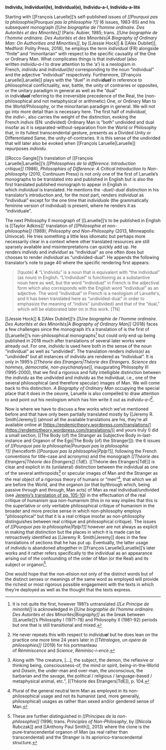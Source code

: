 **Individu, Individuel(le), Individual(e), Individu-a-l, Individu-a-lité**

Starting with [[François Laruelle]]’s self-published issues of _[[Pourquoi pas la philosophie|Pourquoi pas la philosophie ?]]_ (6 issues, 1983-85) and his subsequent monograph _[[Une biographie de l’homme ordinaire. Des Autorités et des Minorités]]_ (Paris: Aubier, 1985; trans. _[[Une biographie de l’homme ordinaire. Des Autorités et des Minorités|A Biography of Ordinary Man: On Authorities and Minorities]]_, by [[Jessie Hock]] & [[Alex Dubilet]], Medford: Polity Press, 2018), he employs the term _individual_ (FR) alongside “finite” and “minoritarian” with respect to the specific causality of the One or Ordinary Man. What complicates things is that _individual_ (also written _individu-a-l_ to draw attention to the ‘a’) is a neologism in French, _individu_ and _individuel(le)_ corresponding to the noun “individual” and the adjective “individual” respectively. Furthermore, [[François Laruelle|Laruelle]] plays with the “duel” in _indivi**duel**_ in reference to philosophical conflictuality, war, battle, the unity of contraries or opposites, or the unitary paradigm in general as well as the “dual” in _indivi**dual**_ referring to the irreversible precedence of the Real, the (non-philosophical and not metaphysical or arithmetic) One, or Ordinary Man to the World/Philosophy, or the minoritarian paradigm in general. We will not go into more detail than is necessary here. The first half of _individual_, the _indivi-_, also carries the weight of the distinction, evoking the French _indivis_ (EN: undivided) Ordinary Man is “both” undivided and dual insofar as it is separated-without-separation from the World or Philosophy that, in its fullest transcendental gesture, presents as a Divided Unity or Differentiated Same, the unity-of-contraries. It is this sense of the undivided that will later also be evoked when [[François Laruelle|Laruelle]] repurposes _individu_.

[[Rocco Gangle]]’s translation of [[François Laruelle|Laruelle]]’s _[[Philosophies de la différence. Introduction critique]]_ (1986), _Philosophies of Difference: A Critical Introduction to Non-philosophy_ (2010, Continuum Press) is not only one of the first of Laruelle’s monographs to be translated into and published in English but is also the first translated published monograph to appear in English in which _individual_ is translated. He mentions the _-duel_/_-dual_ distinction in his translator’s introduction and, for the most part, renders _individual_ as “individual” except for the one time that _individuale_ (the grammatically feminine version of individual) is present, where he renders it as “individuale”.

The next Philosophy II monograph of [[Laruelle]]’s to be published in English is [[Taylor Adkins]]’ translation of _[[Philosophie et non-philosophie]]_ (1989), _Philosophy and Non-Philosophy_ (2013, Minneapolis: Univocal). He tries something a little less idiomatic but perhaps more necessarily clear in a context where other translated resources are still sparsely available and misinterpretations can quickly add up. He renders _individu_ and _individuel_ as “individual” as one often does but chooses to render _individual_ as “undivided-dual”. He appends the following translator’s note to page 40 where the specific rendering first appears:

>[!quote] 
>**4** “L’individu” is a noun that is equivalent with “the individual” (as noun) in English. “L’individuel” is functioning as a substantive noun here as well, but the word “individuel” in French is the adjectival form which also corresponds with the English word “individual” as an adjective. The word “individual” in French is a neologism of Laruelle's, and it has been translated here as “undivided-dual” in order to emphasize the meaning of “indivis” (undivided) and that of the “dual,” which will be elaborated later on in this work. [TN]

[[Jessie Hock]] & [[Alex Dubilet]]’s _[[Une biographie de l’homme ordinaire. Des Autorités et des Minorités|A Biography of Ordinary Man]]_ (2018) faces a few challenges since the monograph it’s a translation of is the first of [[Laruelle]]’s non-philosophical monographs[^1] but could only end up being published in 2018 much after translations of several later works were already out. For one, _individu_ is used here both in the sense of the noun “individual” as well as “undivided”. The translation renders _indivis(e)_ as “undivided” but all instances of _individu_ are rendered as “individual”. It is only in 1995’s _[[Théorie des Etrangers|Théorie des Étrangers. Science des hommes, démocratie, non-psychanalyse]]_, inaugurating Philosophy III (1995-2000), that we find a rigorous and fully intelligible distinction between the _individu_ as the undivided and _individu_ as the individual, i.e., one of the several philosophical (and therefore specular) images of Man. We will come back to this distinction. _A Biography of Ordinary Man_ occupying the special place that it does in the oeuvre, Laruelle is also compelled to draw attention to and point out his neologism which has him write it out as _individu-a-l_[^2].

Now is where we have to discuss a few works which we’ve mentioned before and that have only been partially translated mostly by [[Jeremy R. Smith|Jeremy]] (almost all the available translations are his, they’re all available online at [https://endemictheory.wordpress.com/translations/](https://endemictheory.wordpress.com/translations/)) and yours truly (I did a small section, [[The Body (of) the Stranger as Subjective Body in-last-instance and Organon of the Ego|The Body (of) the Stranger]]): the 6 issues of _[[Pourquoi pas la philosophie|Pourquoi pas la philosophie ?]]_ (henceforth _[[Pourquoi pas la philosophie|Pplp?]],_ following the French conventions for title-case and acronyms) and the monograph _[[Théorie des Etrangers|Théorie des Étrangers]]_ (_TdE_). [[Théorie des Etrangers|TdE]] is clear and explicit in its (unilateral) distinction between the individual as one of the several anthropoids[^3] or specular images of Man and the Stranger as the real object of a rigorous theory of humans or “men”[^4], that which we all are before the World, and the organon (or that by/through which, being passive through and through, Man acts) of Man as real individual/undivided (see [Jeremy’s translation of pp. 105-10](https://endemictheory.wordpress.com/2021/01/10/translation-of-francois-laruelle-non-humanism-and-the-critique-of-humanist-imagery/)) in the effectuation of the real critique of humanism qua non-humanism (this in no way implies that this is the superlative or only veritable philosophical critique of humanism in the broader and more precise sense in which non-philosophy employs “philosophical” but that it is a real critique insofar as non-philosophy distinguishes between real critique and philosophical critique). The issues of _[[Pourquoi pas la philosophie|Pplp?]]_ however are not always as explicit in making that distinction but the places in which it is made can be retroactively identified as [[Jeremy R. Smith|Jeremy]] does in the few translations of sections that he has put up. Eventually, the latter usage of _individu_ is abandoned altogether in [[François Laruelle|Laruelle]]’s later works and it rather refers specifically to the individual as an appearance arising out of the confounding of the order of Man (or the Real) and its subject or organon[^5].

One would hope that the non-elision not only of the distinct words but of the distinct senses or meanings of the same word as employed will provide the richest or most rigorous possible engagement with the texts in which they’re deployed as well as the thought that the texts express.


[^1]: It is not quite the first, however 1981’s untranslated _[[Le Principe de minorité]]_ is acknowledged in _[[Une biographie de l’homme ordinaire. Des Autorités et des Minorités|Biography]]_ as the break between [[Laruelle]]’s Philosophy I (1971-78) and Philosophy II (1981-92) periods but one that is still transitional and mixed.

[^2]: He never repeats this with respect to _individu**a**l_ but he does lean on the practice one more time 24 years later in _[[Tétralogos, un opéra de philosophies]]_ (2019) for his portmanteau of _Réminiscence_ and _Science_, _Réminisc-i-ence_.

[^3]: Along with “the creature, […], the subject, the demon, the reflexive or thinking being, consciousness-of, the mind or spirit, being-in-the-World and _Dasein_, the under-man and over-man, the unconscious, the barbarian and the savage, the political / religious / language-based / metaphysical animal, etc.”, [[Théorie des Etrangers|TdE]], p. 104.

[^4]: Plural of the general neutral term Man as employed in its non-philosophical usage and not its humanist (and, more generally, philosophical) usages as rather than sexed and/or gendered sense of Man.

[^5]: These are further distinguished in _[[Principes de la non-philosophie]]_ (1996; trans. _Principles of Non-Philosophy_, by [[Nicola Rubczak]] and [[Anthony Paul Smith]], 2013) where the clone is the pure-transcendental organon of Man (as real rather than transcendental) and the Stranger is its apriorico-transcendental structure.